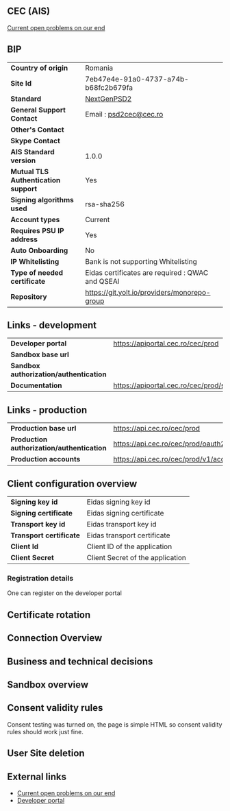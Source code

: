 ## CEC (AIS)

[Current open problems on our end][1]

## BIP

|                                       |                                                  |
|---------------------------------------|--------------------------------------------------|
| **Country of origin**                 | Romania                                          |
| **Site Id**                           | 7eb47e4e-91a0-4737-a74b-b68fc2b679fa             |
| **Standard**                          | [NextGenPSD2][3]                                 |
| **General Support Contact**           | Email : psd2cec@cec.ro                           |
| **Other's Contact**                   |                                                  |
| **Skype Contact**                     |                                                  |
| **AIS Standard version**              | 1.0.0                                            |
| **Mutual TLS Authentication support** | Yes                                              |
| **Signing algorithms used**           | rsa-sha256                                       |
| **Account types**                     | Current                                          |
| **Requires PSU IP address**           | Yes                                              |
| **Auto Onboarding**                   | No                                               |
| **IP Whitelisting**                   | Bank is not supporting Whitelisting              |
| **Type of needed certificate**        | Eidas certificates are required : QWAC and QSEAl |
| **Repository**                        | https://git.yolt.io/providers/monorepo-group     |

## Links - development

|                                          |                                         |
|------------------------------------------|-----------------------------------------|
| **Developer portal**                     | https://apiportal.cec.ro/cec/prod       |
| **Sandbox base url**                     |                                         |
| **Sandbox authorization/authentication** |                                         |
| **Documentation**                        | https://apiportal.cec.ro/cec/prod/start |

## Links - production

|                                             |                                              |
|---------------------------------------------|----------------------------------------------|
| **Production base url**                     | https://api.cec.ro/cec/prod                  |
| **Production authorization/authentication** | https://api.cec.ro/cec/prod/oauth2/authorize |
| **Production accounts**                     | https://api.cec.ro/cec/prod/v1/accounts      |

## Client configuration overview

|                           |                                  |
|---------------------------|----------------------------------|
| **Signing key id**        | Eidas signing key id             |
| **Signing certificate**   | Eidas signing certificate        |
| **Transport key id**      | Eidas transport key id           |
| **Transport certificate** | Eidas transport certificate      |
| **Client Id**             | Client ID of the application     |
| **Client Secret**         | Client Secret of the application |

### Registration details

One can register on the developer portal

## Certificate rotation

## Connection Overview

## Business and technical decisions

## Sandbox overview

## Consent validity rules

Consent testing was turned on, the page is simple HTML so consent validity rules should work just fine.

## User Site deletion

## External links

* [Current open problems on our end][1]
* [Developer portal][2]

[1]: <https://yolt.atlassian.net/issues/?jql=project%20%3D%20%22C4PO%22%20AND%20component%20%3D%20CEC%20AND%20status%20!%3D%20Done%20AND%20Resolution%20%3D%20Unresolved%20ORDER%20BY%20status/>

[2]: <https://apiportal.cec.ro/cec/prod>

[3]: <https://www.berlin-group.org/>
